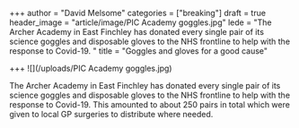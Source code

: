+++
author = "David Melsome"
categories = ["breaking"]
draft = true
header_image = "article/image/PIC Academy goggles.jpg"
lede = "The Archer Academy in East Finchley has donated every single pair of its science goggles and disposable gloves to the NHS frontline to help with the response to Covid-19.  "
title = "Goggles and gloves for a good cause"

+++
![](/uploads/PIC Academy goggles.jpg)

The Archer Academy in East Finchley has donated every single pair of its science goggles and disposable gloves to the NHS frontline to help with the response to Covid-19. This amounted to about 250 pairs in total which were given to local GP surgeries to distribute where needed.